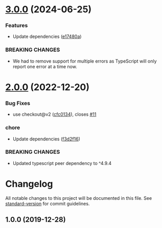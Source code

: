 # [3.0.0](https://github.com/peerigon/typescript-exercises-tools/compare/v2.0.0...v3.0.0) (2024-06-25)

### Features

- Update dependencies ([e17480a](https://github.com/peerigon/typescript-exercises-tools/commit/e17480a726e866036228fbbf847010ea6051231f))

### BREAKING CHANGES

- We had to remove support for multiple errors as TypeScript will only report one error at a time now.

# [2.0.0](https://github.com/peerigon/typescript-exercises-tools/compare/v1.1.1...v2.0.0) (2022-12-20)

### Bug Fixes

- use checkout@v2 ([cfc0134](https://github.com/peerigon/typescript-exercises-tools/commit/cfc013411bab70650383346b12eb6208eec6b124)), closes [#11](https://github.com/peerigon/typescript-exercises-tools/issues/11)

### chore

- Update dependencies ([f3d2f16](https://github.com/peerigon/typescript-exercises-tools/commit/f3d2f16421aea10315fad930627e270a103ff453))

### BREAKING CHANGES

- Updated typescript peer dependency to ^4.9.4

# Changelog

All notable changes to this project will be documented in this file. See [standard-version](https://github.com/conventional-changelog/standard-version) for commit guidelines.

## 1.0.0 (2019-12-28)
